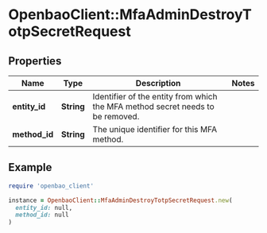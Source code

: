 # OpenbaoClient::MfaAdminDestroyTotpSecretRequest

## Properties

| Name | Type | Description | Notes |
| ---- | ---- | ----------- | ----- |
| **entity_id** | **String** | Identifier of the entity from which the MFA method secret needs to be removed. |  |
| **method_id** | **String** | The unique identifier for this MFA method. |  |

## Example

```ruby
require 'openbao_client'

instance = OpenbaoClient::MfaAdminDestroyTotpSecretRequest.new(
  entity_id: null,
  method_id: null
)
```

